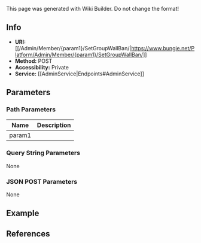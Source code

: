 <span class="wiki-builder">This page was generated with Wiki Builder. Do not change the format!</span>

## Info

* **URI:** [[/Admin/Member/{param1}/SetGroupWallBan/|https://www.bungie.net/Platform/Admin/Member/{param1}/SetGroupWallBan/]]
* **Method:** POST
* **Accessibility:** Private
* **Service:** [[AdminService|Endpoints#AdminService]]

## Parameters
### Path Parameters
Name | Description
---- | -----------
param1 | 

### Query String Parameters
None

### JSON POST Parameters
None

## Example

## References

